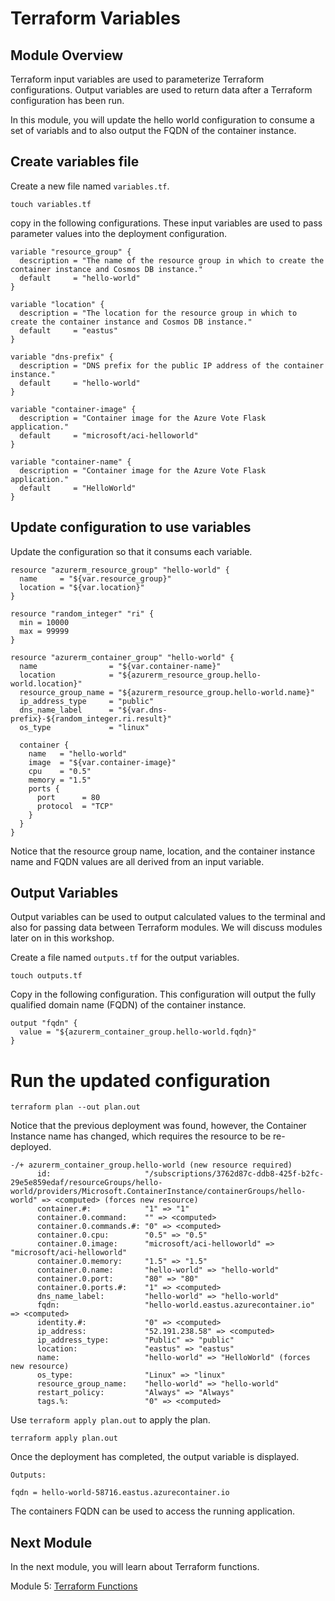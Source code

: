 # Terraform Variables

## Module Overview

Terraform input variables are used to parameterize Terraform configurations. Output variables are used to return data after a Terraform configuration has been run.

In this module, you will update the hello world configuration to consume a set of variabls and to also output the FQDN of the container instance.

## Create variables file

Create a new file named `variables.tf`.

```
touch variables.tf
```

copy in the following configurations. These input variables are used to pass parameter values into the deployment configuration.

```
variable "resource_group" {
  description = "The name of the resource group in which to create the container instance and Cosmos DB instance."
  default     = "hello-world"
}

variable "location" {
  description = "The location for the resource group in which to create the container instance and Cosmos DB instance."
  default     = "eastus"
}

variable "dns-prefix" {
  description = "DNS prefix for the public IP address of the container instance."
  default     = "hello-world"
}

variable "container-image" {
  description = "Container image for the Azure Vote Flask application."
  default     = "microsoft/aci-helloworld"
}

variable "container-name" {
  description = "Container image for the Azure Vote Flask application."
  default     = "HelloWorld"
}
```

## Update configuration to use variables

Update the configuration so that it consums each variable.

```
resource "azurerm_resource_group" "hello-world" {
  name     = "${var.resource_group}"
  location = "${var.location}"
}

resource "random_integer" "ri" {
  min = 10000
  max = 99999
}

resource "azurerm_container_group" "hello-world" {
  name                = "${var.container-name}"
  location            = "${azurerm_resource_group.hello-world.location}"
  resource_group_name = "${azurerm_resource_group.hello-world.name}"
  ip_address_type     = "public"
  dns_name_label      = "${var.dns-prefix}-${random_integer.ri.result}"
  os_type             = "linux"

  container {
    name   = "hello-world"
    image  = "${var.container-image}"
    cpu    = "0.5"
    memory = "1.5"
    ports {
      port      = 80
      protocol  = "TCP"
    }
  }
}
```

Notice that the resource group name, location, and the container instance name and FQDN values are all derived from an input variable.

## Output Variables

Output variables can be used to output calculated values to the terminal and also for passing data between Terraform modules. We will discuss modules later on in this workshop.

Create a file named `outputs.tf` for the output variables.

```
touch outputs.tf
```

Copy in the following configuration. This configuration will output the fully qualified domain name (FQDN) of the container instance.

```
output "fqdn" {
  value = "${azurerm_container_group.hello-world.fqdn}"
}
```

# Run the updated configuration

```
terraform plan --out plan.out
```

Notice that the previous deployment was found, however, the Container Instance name has changed, which requires the resource to be re-deployed.

```
-/+ azurerm_container_group.hello-world (new resource required)
      id:                     "/subscriptions/3762d87c-ddb8-425f-b2fc-29e5e859edaf/resourceGroups/hello-world/providers/Microsoft.ContainerInstance/containerGroups/hello-world" => <computed> (forces new resource)
      container.#:            "1" => "1"
      container.0.command:    "" => <computed>
      container.0.commands.#: "0" => <computed>
      container.0.cpu:        "0.5" => "0.5"
      container.0.image:      "microsoft/aci-helloworld" => "microsoft/aci-helloworld"
      container.0.memory:     "1.5" => "1.5"
      container.0.name:       "hello-world" => "hello-world"
      container.0.port:       "80" => "80"
      container.0.ports.#:    "1" => <computed>
      dns_name_label:         "hello-world" => "hello-world"
      fqdn:                   "hello-world.eastus.azurecontainer.io" => <computed>
      identity.#:             "0" => <computed>
      ip_address:             "52.191.238.58" => <computed>
      ip_address_type:        "Public" => "public"
      location:               "eastus" => "eastus"
      name:                   "hello-world" => "HelloWorld" (forces new resource)
      os_type:                "Linux" => "linux"
      resource_group_name:    "hello-world" => "hello-world"
      restart_policy:         "Always" => "Always"
      tags.%:                 "0" => <computed>
```

Use `terraform apply plan.out` to apply the plan.

```
terraform apply plan.out
```

Once the deployment has completed, the output variable is displayed.

```
Outputs:

fqdn = hello-world-58716.eastus.azurecontainer.io
```

The containers FQDN can be used to access the running application.

## Next Module

In the next module, you will learn about Terraform functions.

Module 5: [Terraform Functions](../05-terraform-functions)